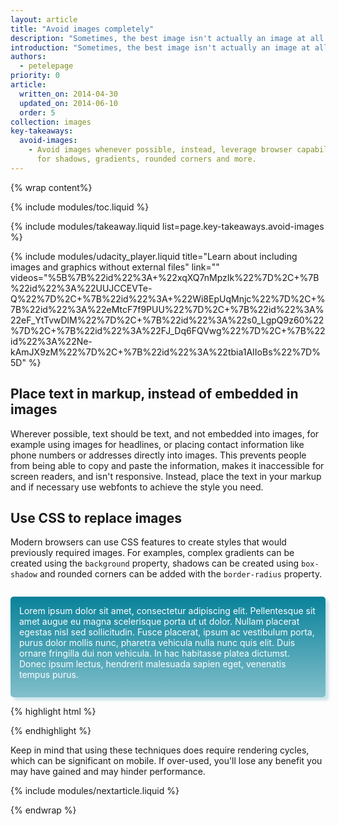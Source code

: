 ```yaml
---
layout: article
title: "Avoid images completely"
description: "Sometimes, the best image isn't actually an image at all. Whenever possible, use the native capabilities of the browser to provide the same or similar functionality."
introduction: "Sometimes, the best image isn't actually an image at all. Whenever possible, use the native capabilities of the browser to provide the same or similar functionality.  Browsers generate visuals that would have previously required images.   This means that browsers no longer need to download separate image files and prevents awkwardly scaled images.  Icons can be rendered using unicode or special icon fonts."
authors:
  - petelepage
priority: 0
article:
  written_on: 2014-04-30
  updated_on: 2014-06-10
  order: 5
collection: images
key-takeaways:
  avoid-images:
    - Avoid images whenever possible, instead, leverage browser capabilities
      for shadows, gradients, rounded corners and more.
---
```


{% wrap content%}

<style>
  img, video, object {
    max-width: 100%;
  }

  img.center {
    display: block;
    margin-left: auto;
    margin-right: auto;
  }
</style>

{% include modules/toc.liquid %}


{% include modules/takeaway.liquid list=page.key-takeaways.avoid-images %}

{% include modules/udacity_player.liquid title="Learn about including images and graphics without external files" link="" videos="%5B%7B%22id%22%3A+%22xqXQ7nMpzIk%22%7D%2C+%7B%22id%22%3A%22UUJCCEVTe-Q%22%7D%2C+%7B%22id%22%3A+%22Wi8EpUqMnjc%22%7D%2C+%7B%22id%22%3A%22eMtcF7f9PUU%22%7D%2C+%7B%22id%22%3A%22eF_YtTvwDlM%22%7D%2C+%7B%22id%22%3A%22s0_LgpQ9z60%22%7D%2C+%7B%22id%22%3A%22FJ_Dq6FQVwg%22%7D%2C+%7B%22id%22%3A%22Ne-kAmJX9zM%22%7D%2C+%7B%22id%22%3A%22tbia1AIIoBs%22%7D%5D" %}

## Place text in markup, instead of embedded in images

Wherever possible, text should be text, and not embedded into images, for
example using images for headlines, or placing contact information like phone
numbers or addresses directly into images.  This prevents people from being able
to copy and paste the information, makes it inaccessible for screen readers, and
isn't responsive.  Instead, place the text in your markup and if necessary use
webfonts to achieve the style you need.

## Use CSS to replace images

Modern browsers can use CSS features to create styles that would previously
required images.  For examples, complex gradients can be created using the
<code>background</code> property, shadows can be created using
<code>box-shadow</code> and rounded corners can be added with the
<code>border-radius</code> property.

<style>
  p#noImage {
    margin-top: 2em;
    padding: 1em;
    padding-bottom: 2em;
    color: white;
    border-radius: 5px;
    box-shadow: 5px 5px 4px 0 rgba(9,130,154,0.2);
    background: linear-gradient(rgba(9, 130, 154, 1), rgba(9, 130, 154, 0.5));
  }

  p#noImage code {
    color: rgb(64, 64, 64);
  }
</style>
<p id="noImage">
Lorem ipsum dolor sit amet, consectetur adipiscing elit. Pellentesque sit
amet augue eu magna scelerisque porta ut ut dolor. Nullam placerat egestas
nisl sed sollicitudin. Fusce placerat, ipsum ac vestibulum porta, purus
dolor mollis nunc, pharetra vehicula nulla nunc quis elit. Duis ornare
fringilla dui non vehicula. In hac habitasse platea dictumst. Donec
ipsum lectus, hendrerit malesuada sapien eget, venenatis tempus purus.
</p>

{% highlight html %}
<style>
  div#noImage {
    color: white;
    border-radius: 5px;
    box-shadow: 5px 5px 4px 0 rgba(9,130,154,0.2);
    background: linear-gradient(rgba(9, 130, 154, 1), rgba(9, 130, 154, 0.5));
  }
</style>
{% endhighlight %}

Keep in mind that using these techniques does require rendering cycles, which
can be significant on mobile.  If over-used, you'll lose any benefit you may
have gained and may hinder performance.

{% include modules/nextarticle.liquid %}

{% endwrap %}
